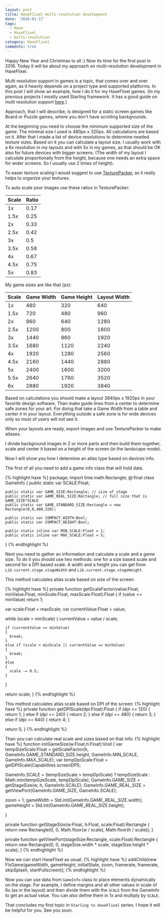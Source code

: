 ```yaml
---
layout: post
title: HaxeFlixel multi-resolution development
date: '2016-01-17'
tags:
  - Haxe
  - HaxeFlixel
  - multi-resolution
category: HaxeFlixel
comments: true
---
```


Happy New Year and Christmas to all :) Now its time for the first post in 2016. Today it will be about my approach on multi-resolution development in HaxeFlixel.

Multi resolution support in games is a topic, that comes over and over again, as it heavily depends on a project type and supported platforms. In this post I will show an example, how I do it for my HaxeFlixel games. (In my previous projects I mostly used Starling framework. It has a good guide on multi resolution support [here](http://wiki.starling-framework.org/manual/multi-resolution_development).)

Approach, that I will describe, is designed for a static screen games like Board or Puzzle games, where you don't have scrolling backgrounds.

At the beginning you need to choose the minimum supported size of the game. The minimal size I used is 480px x 320px. All calculations are based on it. After that I made a list of device resolutions to determine needed texture sizes. Based on it you can calculate a layout size. I usually work with a 6x resolution in my layouts and with 5x in my games, as that should be OK also for future devices with bigger screens. (The width of my layout I calculate proportionally from the height, because one needs an extra space for wider screens. So I usually use 2 times of height).

To easer texture scaling I would suggest to use [TexturePacker](https://www.codeandweb.com/texturepacker), as it really helps to organize your textures.

To auto scale your images use these ratios in TexturePacker:

Scale | Ratio
:---- | :----
1x    | 0.17
1.5x  | 0.25
2x    | 0.33
2.5x  | 0.42
3x    | 0.5
3.5x  | 0.58
4x    | 0.67
4.5x  | 0.75
5x    | 0.83

My game sizes are like that (px):

Scale | Game Width | Game Height | Layout Width
:---- | :--------- | :---------- | :-----------
1x    | 480        | 320         | 640
1.5x  | 720        | 480         | 960
2x    | 960        | 640         | 1280
2.5x  | 1200       | 800         | 1600
3x    | 1440       | 960         | 1920
3.5x  | 1680       | 1120        | 2240
4x    | 1920       | 1280        | 2560
4.5x  | 2160       | 1440        | 2880
5x    | 2400       | 1600        | 3200
5.5x  | 2640       | 1760        | 3520
6x    | 2880       | 1920        | 3840

Based on calculations you should make a layout 3840px x 1920px in your favorite design software. Than make guide lines from a center to determine safe zones for your art. For doing that take a Game Width from a table and center it in your layout. Everything outside a safe zone is for wide devices only so most of users will not see it.

When your layouts are ready, export images and use TexturePacker to make atlases.

I divide background images in 2 or more parts and then build them together, scale and center it based on a height of the screen (in the landscape mode).

Now I will show you how I determine an atlas type based on devices info.

The first of all you need to add a game info class that will hold data.

{% highlight haxe %}
package;
import lime.math.Rectangle;
@:final
class GameInfo
{
	public static var SCALE:Float;

	public static var GAME_SIZE:Rectangle; // size of stage
	public static var GAME_REAL_SIZE:Rectangle; // full size that is GAME_SIZE*SCALE
	public static var GAME_STANDARD_SIZE:Rectangle = new Rectangle(0,0,480,320);

	public static var COMPACT_WIDTH:Bool;
	public static var COMPACT_HEIGHT:Bool;

	public static inline var MIN_SCALE:Float = 1;
	public static inline var MAX_SCALE:Float = 5;
}
{% endhighlight %}

Next you need to gather an information and calculate a scale and a game size. To do it you should use two methods: one for a size based scale and second for a DPI based scale. A width and a height you can get from `Lib.current.stage.stageWidth` and `Lib.current.stage.stageHeight`.

This method calculates atlas scale based on size of the screen:

{% highlight haxe %}
private function getScaleFactor(value:Float, minValue:Float, minScale:Float, maxScale:Float):Float
{
  if (value <= minValue)
    return 1;

  var scale:Float = maxScale;
  var currentValue:Float = value;

  while (scale > minScale)
  {
    currentValue = value / scale;

    if (currentValue >= minValue)
    {
      break;
    }
    else if (scale < minScale || currentValue == minValue)
    {
      break;
    }
    else
    {
      scale -= 0.5;
    }

  }

  return scale;
}
{% endhighlight %}

This method calculates atlas scale based on DPI of the screen:
{% highlight haxe %}
private function getDPIScale(dpi:Float):Float
{
  if (dpi <= 120)
  {
    return 1;
  }
  else if (dpi <= 240)
  {
    return 2;
  }
  else if (dpi <= 480)
  {
    return 3;
  }
  else if (dpi <= 640)
  {
    return 4;
  }

  return 5;
}
{% endhighlight %}

Than you can calculate real scale and sizes based on that info:
{% highlight haxe %}
function initGameSize(w:Float,h:Float):Void
{
  var tempSizeScale:Float = getScaleFactor(h, GameInfo.GAME_STANDARD_SIZE.height, GameInfo.MIN_SCALE, GameInfo.MAX_SCALE);
  var tempDpiScale:Float = getDPIScale(Capabilities.screenDPI);

  GameInfo.SCALE = (tempSizeScale > tempDpiScale) ? tempSizeScale : Math.min(tempSizeScale, tempDpiScale);
  GameInfo.GAME_SIZE = getStageSize(w, h, GameInfo.SCALE);
  GameInfo.GAME_REAL_SIZE = getViewPort(GameInfo.GAME_SIZE, GameInfo.SCALE);

  zoom = 1;
  gameWidth = Std.int(GameInfo.GAME_REAL_SIZE.width);
  gameHeight = Std.int(GameInfo.GAME_REAL_SIZE.height);

}

private function getStageSize(w:Float, h:Float, scale:Float):Rectangle
{
  return new Rectangle(0, 0, Math.floor(w / scale), Math.floor(h / scale));
}

private function getViewPort(stageSize:Rectangle, scale:Float):Rectangle
{
  return new Rectangle(0, 0, stageSize.width * scale, stageSize.height * scale);
}
{% endhighlight %}

Now we can start HaxeFlixel as usual.
{% highlight haxe %}
addChild(new FlxGame(gameWidth, gameHeight, initialState, zoom, framerate, framerate, skipSplash, startFullscreen));
{% endhighlight %}

Now you can use data from `GameInfo` class to place elements dynamically on the stage. For example, I define margins and all other values in scale of 6x (as in the layout) and then divide them with the `SCALE` from the GameInfo to get an actual value. You can also define them in 1x and multiply by `SCALE`.

That concludes my first topic in `Starling to HaxeFlixel` series.
I hope it will be helpful for you. See you soon.

